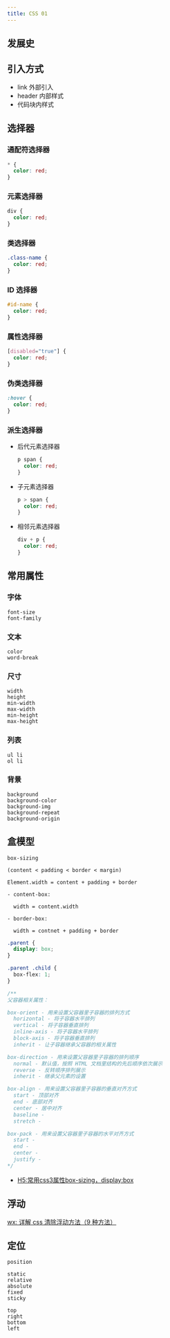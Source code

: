 ```yaml
---
title: CSS 01
---
```


## 发展史

## 引入方式

- link 外部引入
- header 内部样式
- 代码块内样式

## 选择器

### 通配符选择器

```css
* {
  color: red;
}
```

### 元素选择器

```css
div {
  color: red;
}
```

### 类选择器

```css
.class-name {
  color: red;
}
```

### ID 选择器

```css
#id-name {
  color: red;
}
```

### 属性选择器

```css
[disabled="true"] {
  color: red;
}
```

### 伪类选择器

```css
:hover {
  color: red;
}
```

### 派生选择器

- 后代元素选择器

  ```css
  p span {
    color: red;
  }
  ```

- 子元素选择器

  ```css
  p > span {
    color: red;
  }
  ```

- 相邻元素选择器

  ```css
  div + p {
    color: red;
  }
  ```

## 常用属性

### 字体

```text
font-size
font-family
```

### 文本

```text
color
word-break
```

### 尺寸

```text
width
height
min-width
max-width
min-height
max-height
```

### 列表

```text
ul li
ol li
```

### 背景

```text
background
background-color
background-img
background-repeat
background-origin
```

## 盒模型

```text
box-sizing

(content < padding < border < margin)

Element.width = content + padding + border

- content-box:

  width = content.width

- border-box:

  width = contnet + padding + border
```

```css
.parent {
  display: box;
}

.parent .child {
  box-flex: 1;
}

/**
父容器相关属性：

box-orient - 用来设置父容器里子容器的排列方式
  horizontal - 将子容器水平排列
  vertical - 将子容器垂直排列
  inline-axis - 将子容器水平排列
  block-axis - 将子容器垂直排列
  inherit - 让子容器继承父容器的相关属性

box-direction - 用来设置父容器里子容器的排列顺序
  normal - 默认值，按照 HTML 文档里结构的先后顺序依次展示
  reverse - 反转顺序排列展示
  inherit - 继承父元素的设置

box-align - 用来设置父容器里子容器的垂直对齐方式
  start - 顶部对齐
  end - 底部对齐
  center - 居中对齐
  baseline - 
  stretch - 

box-pack - 用来设置父容器里子容器的水平对齐方式
  start - 
  end - 
  center - 
  justify - 
*/
```

- [H5:常用css3属性box-sizing，display:box](https://mp.weixin.qq.com/s?src=3&timestamp=1634094483&ver=1&signature=PSx3a77HJd100BP-vuhH9aYl5zUgNuaymOJ2L-vyH6Aiedf5JgV93m8CI6hcOI6ZfiYqw5XsmjUcmor6WoY3aCt0w85QuKK9UASp8s3RQi-sD8gOlC0MUMk1EoY2*3If0tg1R0G5O8uuj0E9M75QQmZcrlvcYZe1k*wnd8PC8ZU=)

## 浮动

[wx: 详解 css 清除浮动方法（9 种方法）](https://mp.weixin.qq.com/s?src=11&timestamp=1628492741&ver=3241&signature=6IrwV07Koop7CDcW0EzruV3YhM6d8oYGLF8wA0AcW-4HiGAL08wdZqDJsbA1NW7L4YM53YNF7RgHi1bKozlgFTrCKmI3DenZZM5tIk4qdUw3VrwY9Glh17329rIbMtw7&new=1)

## 定位

```text
position

static
relative
absolute
fixed
sticky

top
right
bottom
left
```

